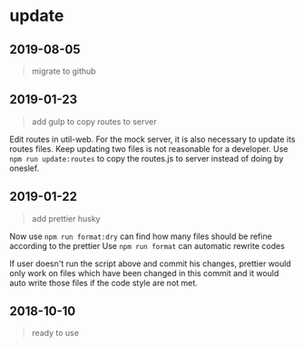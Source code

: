 # update

## 2019-08-05

> migrate to github

## 2019-01-23

> add gulp to copy routes to server

Edit routes in util-web. For the mock server, it is also necessary to update its routes files. Keep updating two files is not reasonable for a developer. Use `npm run update:routes` to copy the routes.js to server instead of doing by oneslef.

## 2019-01-22

> add prettier husky

Now use `npm run format:dry` can find how many files should be refine according to the prettier
Use `npm run format` can automatic rewrite codes

If user doesn't run the script above and commit his changes, prettier would only work on files which have been changed in this commit and it would auto write those files if the code style are not met.

## 2018-10-10

> ready to use

